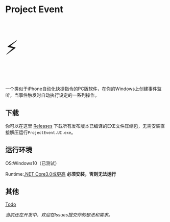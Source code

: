 # Project Event
<p align="left" style="font-size:60px">⚡</p>
一个类似于iPhone自动化快捷指令的PC版软件，在你的Windows上创建事件监听，当事件触发时自动执行设定的一系列操作。

## 下载

你可以在这里 [Releases](https://github.com/Planshit/ProjectEvent/releases) 下载所有发布版本已编译的EXE文件压缩包，无需安装直接解压运行`ProjectEvent.UI.exe`。

## 运行环境

OS:Windows10（已测试）

Runtime:[.NET Core3.0或更高](https://dotnet.microsoft.com/download/dotnet-core/current/runtime) **必须安装，否则无法运行**

## 其他

[Todo](https://github.com/Planshit/ProjectEvent/projects)

*当前还在开发中，欢迎在Issues提交你的想法和需求。*
